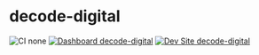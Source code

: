 # decode-digital

![CI none](https://img.shields.io/badge/ci-none-orange.svg)
[![Dashboard decode-digital](https://img.shields.io/badge/dashboard-decode_digital-yellow.svg)](https://dashboard.pantheon.io/sites/7cc57f1c-869a-442a-81d2-5febbc19a205#dev/code)
[![Dev Site decode-digital](https://img.shields.io/badge/site-decode_digital-blue.svg)](http://dev-decode-digital.pantheonsite.io/)